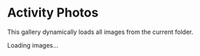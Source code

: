 # Activity Photos

This gallery dynamically loads all images from the current folder.

<style>
  .gallery {
    display: grid;
    grid-template-columns: repeat(4, 1fr);
    gap: 10px;
  }
  .gallery img {
    width: 100%;
    height: auto;
    border-radius: 5px;
  }
</style>

<div class="gallery" id="imageGallery">Loading images...</div>

<script>
  // Since index.md, images, and gallery.json are in the same folder, we leave out any folder prefix.
  const jsonFile = 'images.json'; // JSON file with image names

  fetch(jsonFile)
    .then(response => response.json())
    .then(images => {
      const gallery = document.getElementById('imageGallery');
      gallery.innerHTML = ''; // Remove the loading text

      images.forEach(imageName => {
        let img = document.createElement('img');
        img.src = imageName;  // Directly use the image name (e.g., "image1.jpg")
        img.alt = imageName;
        gallery.appendChild(img);
      });
    })
    .catch(error => console.error('Error loading images:', error));
</script>
